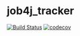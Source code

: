 # job4j_tracker
[![Build Status](https://travis-ci.org/ForLearningAtJob4J/job4j_tracker.svg?branch=master)](https://travis-ci.org/ForLearningAtJob4J/job4j_tracker)
[![codecov](https://codecov.io/gh/ForLearningAtJob4J/job4j_tracker/branch/master/graph/badge.svg)](https://codecov.io/gh/ForLearningAtJob4J/job4j_tracker)